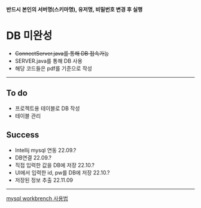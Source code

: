 **반드시 본인의 서버명(스키마명), 유저명, 비밀번호 변경 후 실행**

# DB 미완성
- ~~ConnectServer.java를 통해 DB 접속가능~~
- SERVER.java를 통해 DB 사용
- 해당 코드들은 pdf를 기준으로 작성
---
## To do
- 프로젝트용 테이블로 DB 작성
- 테이블 관리

## Success
- Intellij mysql 연동               22.09.?
- DB연결                            22.09.?
- 직접 입력한 값을 DB에 저장         22.10.?
- UI에서 입력한 id, pw를 DB에 저장   22.10.?
- 저장된 정보 추출                   22.11.09
---
[mysql workbrench 사용법](https://post.naver.com/viewer/postView.naver?volumeNo=31829227&memberNo=1085064)

